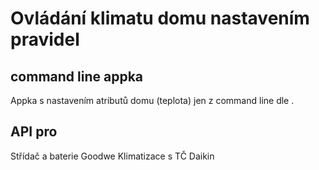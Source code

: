 # Ovládání klimatu domu nastavením pravidel

## command line appka
Appka s nastavením atributů domu (teplota) jen z command line dle .

## API pro
Střídač a baterie Goodwe
Klimatizace s TČ Daikin
